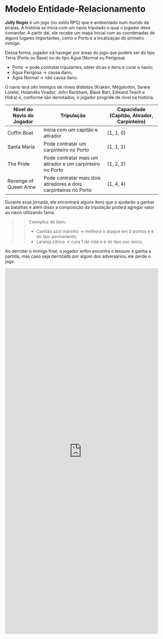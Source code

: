 # Modelo Entidade-Relacionamento 


**Jolly Roger** é um jogo (no estilo RPG) que é ambientado num mundo de piratas. A história se inicia com um navio tripulado o qual o jogador deve comandar. A partir daí, ele recebe um mapa inicial com as coordenadas de alguns lugares importantes, como o Porto e a localização do primeiro inimigo. 

Dessa forma, jogador irá navegar por áreas do jogo que podem ser do tipo Terra (Porto ou Base) ou do tipo Água (Normal ou Perigosa).  
- Porto → pode contratar tripulantes, obter dicas e itens e curar o navio;   
- Água Perigosa → causa dano;  
- Água Normal → não causa dano.   

O navio terá oito inimigos de níveis distintos (Kraken, Megalodon, Sereia Lorelei, Holandês Voador, John Rackham, Black Bart, Edward Teach e Hidra) e, conforme são derrotados, o jogador progride de nível na história.  

| Nível do Navio do Jogador | Tripulação | Capacidade (Capitão, Atirador, Carpinteiro) |
| - | - | - |
| Coffin Boat | Inicia com um capitão e atirador | (1, 1, 0) |
| Santa Maria | Pode contratar um carpinteiro no Porto | (1, 1, 1) |
| The Pride | Pode contratar mais um atirador e um carpinteiro no Porto | (1, 2, 2) |
| Revenge of Queen Anne | Pode contratar mais dois atiradores e dois carpinteiros no Porto | (1, 4, 4) |

Durante essa jornada, ele encontrará alguns itens que o ajudarão a ganhar as batalhas e além disso a composição da tripulação poderá agregar valor ao navio utilizando fama.

>> Exemplos de item:   
>>    - Canhão azul marinho → melhora o ataque em 2 pontos e é do tipo permanente;   
>>    - Laranja cítrica → cura 1 de vida e é do tipo uso único.

Ao derrotar o inimigo final, o jogador enfim encontra o tesouro e ganha a partida, mas caso seja derrotado por algum dos adversários, ele perde o jogo. 


<iframe frameborder="0" style="width:100%;height:1201px;" src="https://viewer.diagrams.net/?tags=%7B%7D&highlight=0000FF&edit=_blank&layers=1&nav=1&page-id=vR_l3F_6vYPFeBj1SGFU&title=MR_Jolly_Roger.drawio.html#Uhttps%3A%2F%2Fdrive.google.com%2Fuc%3Fid%3D1jSxhXJrBEThwAZ0KP-_x-QShStZyH556%26export%3Ddownload"></iframe>

